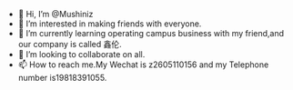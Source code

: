 - 👋 Hi, I’m @Mushiniz
- 👀 I’m interested in making friends with everyone.
- 🌱 I’m currently learning operating campus business with my friend,and our company is called 鑫伦.
- 💞️ I’m looking to collaborate on all.
- 📫 How to reach me.My Wechat is z2605110156 and my Telephone number is19818391055.

<!---
Mushiniz/Mushiniz is a ✨ special ✨ repository because its `README.md` (this file) appears on your GitHub profile.
You can click the Preview link to take a look at your changes.
--->
